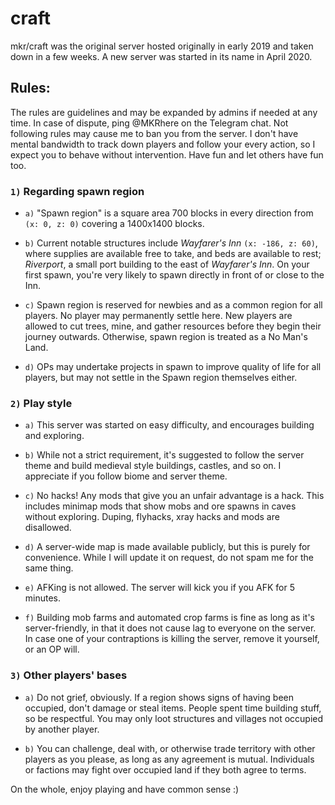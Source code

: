 # craft

mkr/craft was the original server hosted originally in early 2019 and taken down in a few weeks. A new server was started in its name in April 2020.

## Rules:

The rules are guidelines and may be expanded by admins if needed at any time. In case of dispute, ping @MKRhere on the Telegram chat. Not following rules may cause me to ban you from the server. I don't have mental bandwidth to track down players and follow your every action, so I expect you to behave without intervention. Have fun and let others have fun too.

### `1)` Regarding spawn region

- `a)` "Spawn region" is a square area 700 blocks in every direction from `(x: 0, z: 0)` covering a 1400x1400 blocks.

- `b)` Current notable structures include _Wayfarer's Inn_ `(x: -186, z: 60)`, where supplies are available free to take, and beds are available to rest; _Riverport_, a small port building to the east of _Wayfarer's Inn_. On your first spawn, you're very likely to spawn directly in front of or close to the Inn.

- `c)` Spawn region is reserved for newbies and as a common region for all players. No player may permanently settle here. New players are allowed to cut trees, mine, and gather resources before they begin their journey outwards. Otherwise, spawn region is treated as a No Man's Land.

- `d)` OPs may undertake projects in spawn to improve quality of life for all players, but may not settle in the Spawn region themselves either.

### `2)` Play style

- `a)` This server was started on easy difficulty, and encourages building and exploring.

- `b)` While not a strict requirement, it's suggested to follow the server theme and build medieval style buildings, castles, and so on. I appreciate if you follow biome and server theme.

- `c)` No hacks! Any mods that give you an unfair advantage is a hack. This includes minimap mods that show mobs and ore spawns in caves without exploring. Duping, flyhacks, xray hacks and mods are disallowed.

- `d)` A server-wide map is made available publicly, but this is purely for convenience. While I will update it on request, do not spam me for the same thing.

- `e)` AFKing is not allowed. The server will kick you if you AFK for 5 minutes.

- `f)` Building mob farms and automated crop farms is fine as long as it's server-friendly, in that it does not cause lag to everyone on the server. In case one of your contraptions is killing the server, remove it yourself, or an OP will.

### `3)` Other players' bases

- `a)` Do not grief, obviously. If a region shows signs of having been occupied, don't damage or steal items. People spent time building stuff, so be respectful. You may only loot structures and villages not occupied by another player.

- `b)` You can challenge, deal with, or otherwise trade territory with other players as you please, as long as any agreement is mutual. Individuals or factions may fight over occupied land if they both agree to terms.

On the whole, enjoy playing and have common sense :)

